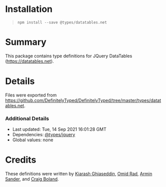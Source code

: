 # Installation
> `npm install --save @types/datatables.net`

# Summary
This package contains type definitions for JQuery DataTables (https://datatables.net).

# Details
Files were exported from https://github.com/DefinitelyTyped/DefinitelyTyped/tree/master/types/datatables.net.

### Additional Details
 * Last updated: Tue, 14 Sep 2021 16:01:28 GMT
 * Dependencies: [@types/jquery](https://npmjs.com/package/@types/jquery)
 * Global values: none

# Credits
These definitions were written by [Kiarash Ghiaseddin](https://github.com/Silver-Connection), [Omid Rad](https://github.com/omidkrad), [Armin Sander](https://github.com/pragmatrix), and [Craig Boland](https://github.com/CNBoland).
